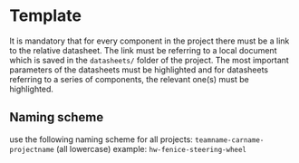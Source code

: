 # Template

It is mandatory that for every component in the project there must be a link to the relative datasheet.
The link must be referring to a local document which is saved in the `datasheets/` folder of the project.
The most important parameters of the datasheets must be highlighted and for datasheets referring to a series of components, the relevant one(s) must be highlighted.

## Naming scheme

use the following naming scheme for all projects: `teamname-carname-projectname` (all lowercase)
example: `hw-fenice-steering-wheel`
